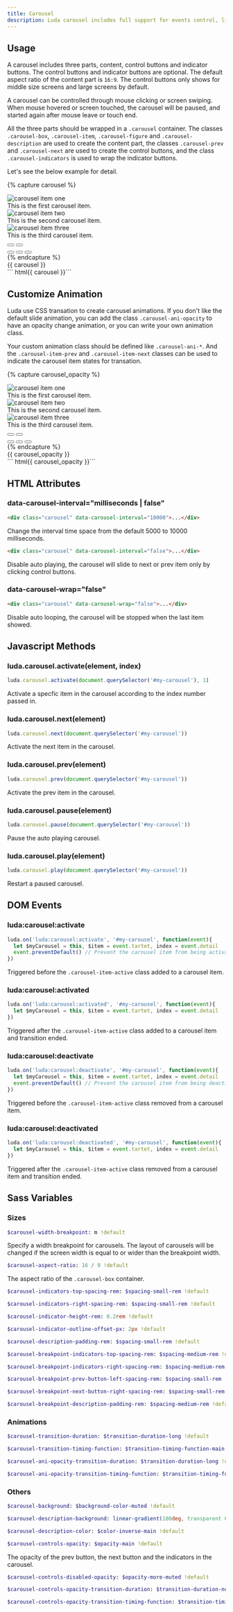 ```yaml
---
title: Carousel
description: Luda carousel includes full support for events control, like slide, pause, loop and more.
---
```



## Usage
A carousel includes three parts, content, control buttons and indicator buttons. The control buttons and indicator buttons are optional. The default aspect ratio of the content part is `16:9`. The control buttons only shows for middle size screens and large screens by default. 

A carousel can be controlled through mouse clicking or screen swiping. When mouse hovered or screen touched, the carousel will be paused, and started again after mouse leave or touch end.

All the three parts should be wrapped in a `.carousel` container. The classes `.carousel-box`, `.carousel-item`, `.carousel-figure` and `.carousel-description` are used to create the content part, the classes `.carousel-prev` and `.carousel-next` are used to create the control buttons, and the class `.carousel-indicators` is used to wrap the indicator buttons.

Let's see the below example for detail. 

{% capture carousel %}
<div class="carousel">
  <!-- Carousel images -->
  <div class="carousel-box">
    <div class="carousel-item">
      <img class="carousel-figure" src="https://cdn.stocksnap.io/img-thumbs/960w/CTCNBFUFH8.jpg" alt="carousel item one">
      <div class="carousel-description">This is the first carousel item.</div>
    </div>
    <div class="carousel-item">
      <img class="carousel-figure" src="https://cdn.stocksnap.io/img-thumbs/960w/XFJEL6PH3J.jpg" alt="carousel item two">
      <div class="carousel-description">This is the second carousel item.</div>
    </div>
    <div class="carousel-item">
      <img class="carousel-figure" src="https://cdn.stocksnap.io/img-thumbs/960w/BIR4BCFWLP.jpg" alt="carousel item three">
      <div class="carousel-description">This is the third carousel item.</div>
    </div>
    <!-- Prev and next control buttons -->
    <button class="carousel-prev btn btn-text-light btn-ico"><i class="ico ico-left"></i></button>
    <button class="carousel-next btn btn-text-light btn-ico"><i class="ico ico-right"></i></button>
    <!-- Item indicators -->
    <div class="carousel-indicators btns-x btns-margin">
      <button class="btn btn-small btn-light"></button>
      <button class="btn btn-small btn-light"></button>
      <button class="btn btn-small btn-light"></button>
    </div>
  </div>
</div>
{% endcapture %}
<div class="example">
  {{ carousel }}
</div>
``` html{{ carousel }}```


## Customize Animation
Luda use CSS transation to create carousel animations. If you don't like the default slide animation, you can add the class `.carousel-ani-opacity` to have an opacity change animation, or you can write your own animation class.

Your custom animation class should be defined like `.carousel-ani-*`. And the `.carousel-item-prev` and `.carousel-item-next` classes can be used to indicate the carousel item states for transation.

{% capture carousel_opacity %}
<div class="carousel carousel-ani-opacity">
  <!-- Carousel images -->
  <div class="carousel-box">
    <div class="carousel-item">
      <img class="carousel-figure" src="https://cdn.stocksnap.io/img-thumbs/960w/CTCNBFUFH8.jpg" alt="carousel item one">
      <div class="carousel-description">This is the first carousel item.</div>
    </div>
    <div class="carousel-item">
      <img class="carousel-figure" src="https://cdn.stocksnap.io/img-thumbs/960w/XFJEL6PH3J.jpg" alt="carousel item two">
      <div class="carousel-description">This is the second carousel item.</div>
    </div>
    <div class="carousel-item">
      <img class="carousel-figure" src="https://cdn.stocksnap.io/img-thumbs/960w/BIR4BCFWLP.jpg" alt="carousel item three">
      <div class="carousel-description">This is the third carousel item.</div>
    </div>
    <!-- Prev and next control buttons -->
    <button class="carousel-prev btn btn-text-light btn-ico"><i class="ico ico-left"></i></button>
    <button class="carousel-next btn btn-text-light btn-ico"><i class="ico ico-right"></i></button>
    <!-- Item indicators -->
    <div class="carousel-indicators btns-x btns-margin">
      <button class="btn btn-small btn-light"></button>
      <button class="btn btn-small btn-light"></button>
      <button class="btn btn-small btn-light"></button>
    </div>
  </div>
</div>
{% endcapture %}
<div class="example">
  {{ carousel_opacity }}
</div>
``` html{{ carousel_opacity }}```


## HTML Attributes

### data-carousel-interval="milliseconds | false"
``` html
<div class="carousel" data-carousel-interval="10000">...</div>
```
Change the interval time space from the default 5000 to 10000 milliseconds.

``` html
<div class="carousel" data-carousel-interval="false">...</div>
```
Disable auto playing, the carousel will slide to next or prev item only by clicking control buttons.

### data-carousel-wrap="false"
``` html
<div class="carousel" data-carousel-wrap="false">...</div>
```
Disable auto looping, the carousel will be stopped when the last item showed.


## Javascript Methods

### luda.carousel.activate(element, index)
``` javascript
luda.carousel.activate(document.querySelector('#my-carousel'), 1)
```
Activate a specfic item in the carousel according to the index number passed in.

### luda.carousel.next(element)
``` javascript
luda.carousel.next(document.querySelector('#my-carousel'))
```
Activate the next item in the carousel.


### luda.carousel.prev(element)
``` javascript
luda.carousel.prev(document.querySelector('#my-carousel'))
```
Activate the prev item in the carousel.

### luda.carousel.pause(element)
``` javascript
luda.carousel.pause(document.querySelector('#my-carousel'))
```
Pause the auto playing carousel.

### luda.carousel.play(element)
``` javascript
luda.carousel.play(document.querySelector('#my-carousel'))
```
Restart a paused carousel.



## DOM Events

### luda:carousel:activate
``` javascript
luda.on('luda:carousel:activate', '#my-carousel', function(event){
  let $myCarousel = this, $item = event.tartet, index = event.detail
  event.preventDefault() // Prevent the carousel item from being activated if necessary.
})
```
Triggered before the `.carousel-item-active` class added to a carousel item.

### luda:carousel:activated
``` javascript
luda.on('luda:carousel:activated', '#my-carousel', function(event){
  let $myCarousel = this, $item = event.tartet, index = event.detail
})
```
Triggered after the `.carousel-item-active` class added to a carousel item and transition ended.

### luda:carousel:deactivate
``` javascript
luda.on('luda:carousel:deactivate', '#my-carousel', function(event){
  let $myCarousel = this, $item = event.tartet, index = event.detail
  event.preventDefault() // Prevent the carousel item from being deactivated if necessary.
})
```
Triggered before the `.carousel-item-active` class removed from a carousel item.

### luda:carousel:deactivated
``` javascript
luda.on('luda:carousel:deactivated', '#my-carousel', function(event){
  let $myCarousel = this, $item = event.tartet, index = event.detail
})
```
Triggered after the `.carousel-item-active` class removed from a carousel item and transition ended.


## Sass Variables

### Sizes

``` sass
$carousel-width-breakpoint: m !default
```
Specify a width breakpoint for carousels. The layout of carousels will be changed if the screen width is equal to or wider than the breakpoint width.

``` sass
$carousel-aspect-ratio: 16 / 9 !default
```
The aspect ratio of the `.carousel-box` container.

``` sass
$carousel-indicators-top-spacing-rem: $spacing-small-rem !default
```

``` sass
$carousel-indicators-right-spacing-rem: $spacing-small-rem !default
```

``` sass
$carousel-indicator-height-rem: 0.2rem !default
```

``` sass
$carousel-indicator-outline-offset-px: 2px !default
```

``` sass
$carousel-description-padding-rem: $spacing-small-rem !default
```

``` sass
$carousel-breakpoint-indicators-top-spacing-rem: $spacing-medium-rem !default
```

``` sass
$carousel-breakpoint-indicators-right-spacing-rem: $spacing-medium-rem !default
```

``` sass
$carousel-breakpoint-prev-button-left-spacing-rem: $spacing-small-rem !default
```

``` sass
$carousel-breakpoint-next-button-right-spacing-rem: $spacing-small-rem !default
```

``` sass
$carousel-breakpoint-description-padding-rem: $spacing-medium-rem !default
```


### Animations
``` sass
$carousel-transition-duration: $transition-duration-long !default
```

``` sass
$carousel-transition-timing-function: $transition-timing-function-main !default
```

``` sass
$carousel-ani-opacity-transition-duration: $transition-duration-long !default
```

``` sass
$carousel-ani-opacity-transition-timing-function: $transition-timing-function-main !default
```



### Others
``` sass
$carousel-background: $background-color-muted !default
```

``` sass
$carousel-description-background: linear-gradient(180deg, transparent 0, rgba($background-color-dark, $opacity-most-muted) 2rem) !default
```

``` sass
$carousel-description-color: $color-inverse-main !default
```

``` sass
$carousel-controls-opacity: $opacity-main !default
```
The opacity of the prev button, the next button and the indicators in the carousel.

``` sass
$carousel-controls-disabled-opacity: $opacity-more-muted !default
```

``` sass
$carousel-controls-opacity-transition-duration: $transition-duration-normal !default
```

``` sass
$carousel-controls-opacity-transition-timing-function: $transition-timing-function-main !default
```